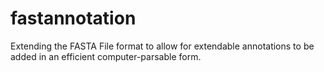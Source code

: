 # fastannotation
Extending the FASTA File format to allow for extendable annotations to be added in an efficient computer-parsable form. 
